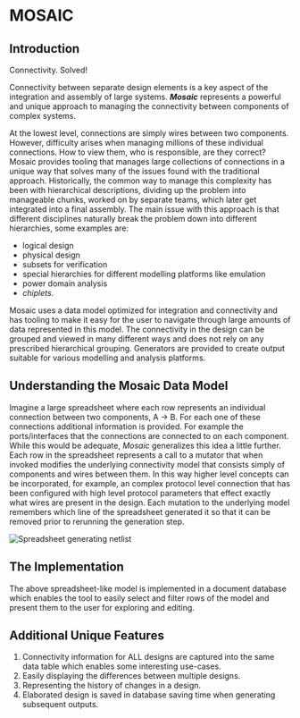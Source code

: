 # MOSAIC

## Introduction

Connectivity. Solved!

Connectivity between separate design elements is a key aspect of the integration and assembly of large
systems. ***Mosaic*** represents a powerful and unique approach to managing the connectivity between components of
complex systems.

At the lowest level, connections are simply wires between two components. However, difficulty arises when managing millions of these
individual connections. How to view them, who is responsible, are they correct?
Mosaic provides tooling that manages large collections of connections in a unique way that solves many of
the issues found with the traditional approach. Historically, the common way to manage this complexity has been with
hierarchical descriptions, dividing up the problem into manageable chunks, worked on by separate teams, which later
get integrated into a final assembly. The main issue with this approach is that different disciplines naturally
break the problem down into different hierarchies, some examples are:
* logical design
* physical design
* subsets for verification
* special hierarchies for different modelling platforms like emulation
* power domain analysis
* *chiplets*.

Mosaic uses a data model optimized for integration and connectivity and has tooling to make it
easy for the user to navigate through large amounts of data represented in this model. The connectivity in the design
can be grouped and viewed in many different ways and does not rely on any prescribed hierarchical grouping. Generators
are provided to create output suitable for various modelling and analysis platforms.

## Understanding the Mosaic Data Model

Imagine a large spreadsheet where each row represents an individual connection between two components, A -> B. For
each one of these connections additional information is provided. For example the ports/interfaces that the
connections are connected to on each component.  While this would be adequate, *Mosaic* generalizes this idea a
little further.  Each row in the spreadsheet represents a call to a mutator that when invoked modifies the underlying
connectivity model that consists simply of components and wires between them.  In this way higher level concepts can
be incorporated, for example, an complex protocol level connection that has been configured with high level protocol
parameters that effect exactly what wires are present in the design.  Each mutation to the underlying model remembers
which line of the spreadsheet generated it so that it can be removed prior to rerunning the generation step.

![Spreadsheet generating netlist](../documentation/test.drawio.svg)

## The Implementation

The above spreadsheet-like model is implemented in a document database which enables the tool to easily select and filter
rows of the model and present them to the user for exploring and editing.

## Additional Unique Features

1. Connectivity information for ALL designs are captured into the same data table which enables some interesting use-cases.
  1. Easily displaying the differences between multiple designs.
  2. Representing the history of changes in a design.
  3. Elaborated design is saved in database saving time when generating subsequent outputs.

